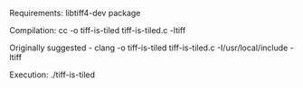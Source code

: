 Requirements:
libtiff4-dev package

Compilation:
cc -o tiff-is-tiled tiff-is-tiled.c -ltiff

Originally suggested - clang -o tiff-is-tiled tiff-is-tiled.c -I/usr/local/include -ltiff

Execution:
./tiff-is-tiled <path to the tiff>